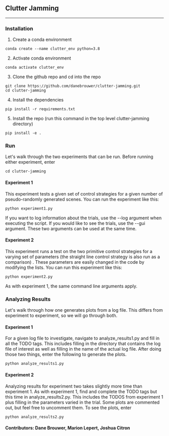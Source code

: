 ## Clutter Jamming
---
### Installation

1. Create a conda environment 
```
conda create --name clutter_env python=3.8
```
2. Activate conda environment 
```
conda activate clutter_env 
```
3. Clone the github repo and cd into the repo
```
git clone https://github.com/danebrouwer/clutter-jamming.git
cd clutter-jamming
```
4. Install the dependencies
```
pip install -r requirements.txt
```
5. Install the repo (run this command in the top level clutter-jamming directory)
```
pip install -e .
```

### Run
Let's walk through the two experiments that can be run. Before running either experiment, enter
```
cd clutter-jamming
```
#### Experiment 1
This experiment tests a given set of control strategies for a given number of pseudo-randomly generated scenes. You can run the experiment like this:
```
python experiment1.py
```
If you want to log information about the trials, use the --log argument when executing the script. If you would like to see the trials, use the --gui argument. These two arguments can be used at the same time.

#### Experiment 2
This experiment runs a test on the two primitive control strategies for a varying set of parameters (the straight line control strategy is also run as a comparison) . These parameters are easily changed in the code by modifying the lists. You can run this experiment like this:
```
python experiment2.py
```
As with experiment 1, the same command line arguments apply.

### Analyzing Results
Let's walk through how one generates plots from a log file. This differs from experiment to experiment, so we will go through both.

#### Experiment 1
For a given log file to investigate, navigate to analyze_results1.py and fill in all the TODO tags. This includes filling in the directory that contains the log file of interest as well as filling in the name of the actual log file. After doing those two things, enter the following to generate the plots.
```
python analyze_results1.py
```

#### Experiment 2
Analyzing results for experiment two takes slightly more time than experiment 1. As with experiment 1, find and complete the TODO tags but this time in analyze_results2.py. This includes the TODOS from experiment 1 plus filling in the parameters varied in the trial. Some plots are commented out, but feel free to uncomment them. To see the plots, enter
```
python analyze_results2.py
```
#### Contributors: Dane Brouwer, Marion Lepert, Joshua Citron
